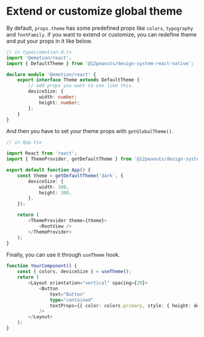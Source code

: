 # Extend or customize global theme

By default, `props.theme` has some predefined props like `colors`, `typography` and `fontFamily`. if you want to extend or customize, you can redefine theme and put your props in it like below.

```ts
// in types/emotion.d.ts
import '@emotion/react';
import { DefaultTheme } from '@12peanuts/design-system-react-native';

declare module '@emotion/react' {
    export interface Theme extends DefaultTheme {
        // add props you want to use like this.
        deviceSize: {
            width: number;
            height: number;
        };
    }
}
```

And then you have to set your theme props with `getGlobalTheme()`.

```ts
// in App.tsx

import React from 'react';
import { ThemeProvider, getDefaultTheme } from '@12peanuts/design-system-react-native';

export default function App() {
    const theme = getDefaultTheme('dark', {
        deviceSize: {
            width: 300,
            height: 300,
        },
    });

    return (
        <ThemeProvider theme={theme}>
            <RootView />
        </ThemeProvider>
    );
}
```

Finally, you can use it through `useTheme` hook.

```ts
function YourComponent() {
    const { colors, deviceSize } = useTheme();
    return (
        <Layout orientation="vertical" spacing={20}>
            <Button
                text="Button"
                type="contained"
                textProps={{ color: colors.primary, style: { height: deviceSize.height / 10 } }}
            />
        </Layout>
    );
}
```

